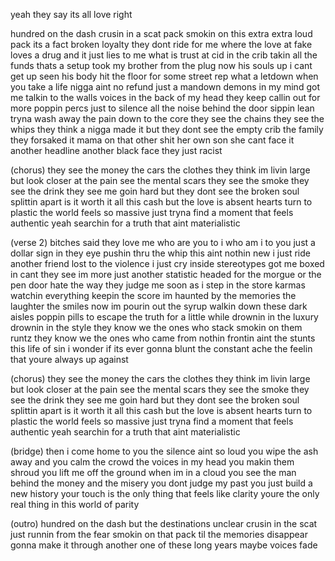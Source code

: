 yeah
they say its all love right

hundred on the dash crusin in a scat pack
smokin on this extra extra loud pack its a fact
broken loyalty they dont ride for me where the love at
fake loves a drug and it just lies to me what is trust at
cid in the crib takin all the funds thats a setup
took my brother from the plug now his souls up i cant get up
seen his body hit the floor for some street rep what a letdown
when you take a life nigga aint no refund just a mandown
demons in my mind got me talkin to the walls
voices in the back of my head they keep callin out for more
poppin percs just to silence all the noise behind the door
sippin lean tryna wash away the pain down to the core
they see the chains they see the whips they think a nigga made it
but they dont see the empty crib the family they forsaked it
mama on that other shit her own son she cant face it
another headline another black face they just racist

(chorus)
they see the money the cars the clothes they think im livin large
but look closer at the pain see the mental scars
they see the smoke they see the drink they see me goin hard
but they dont see the broken soul splittin apart
is it worth it all this cash but the love is absent
hearts turn to plastic the world feels so massive
just tryna find a moment that feels authentic
yeah searchin for a truth that aint materialistic

(verse 2)
bitches said they love me who are you to i
who am i to you just a dollar sign in they eye
pushin thru the whip this aint nothin new i just ride
another friend lost to the violence i just cry inside
stereotypes got me boxed in cant they see im more
just another statistic headed for the morgue or the pen door
hate the way they judge me soon as i step in the store
karmas watchin everything keepin the score
im haunted by the memories the laughter the smiles
now im pourin out the syrup walkin down these dark aisles
poppin pills to escape the truth for a little while
drownin in the luxury drownin in the style
they know we the ones who stack smokin on them runtz
they know we the ones who came from nothin frontin aint the stunts
this life of sin i wonder if its ever gonna blunt
the constant ache the feelin that youre always up against

(chorus)
they see the money the cars the clothes they think im livin large
but look closer at the pain see the mental scars
they see the smoke they see the drink they see me goin hard
but they dont see the broken soul splittin apart
is it worth it all this cash but the love is absent
hearts turn to plastic the world feels so massive
just tryna find a moment that feels authentic
yeah searchin for a truth that aint materialistic

(bridge)
then i come home to you the silence aint so loud
you wipe the ash away and you calm the crowd
the voices in my head you makin them shroud
you lift me off the ground when im in a cloud
you see the man behind the money and the misery
you dont judge my past you just build a new history
your touch is the only thing that feels like clarity
youre the only real thing in this world of parity

(outro)
hundred on the dash but the destinations unclear
crusin in the scat just runnin from the fear
smokin on that pack til the memories disappear
gonna make it through another one of these long years
maybe
voices fade
